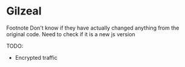 # Gilzeal

Footnote
Don't know if they have actually changed anything from the original code.
Need to check if it is a new js version



TODO:

- Encrypted traffic
